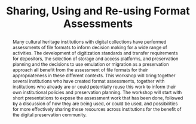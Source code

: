 ---
abstract: Many cultural heritage institutions with digital collections have performed
  assessments of file formats to inform decision making for a wide range of activities.
  The development of digitization standards and transfer requirements for depositors,
  the selection of storage and access platforms, and preservation planning and the
  decisions to use emulation or migration as a preservation approach all benefit from
  the assessment of file formats for their appropriateness in these different contexts.
  This workshop will bring together several institutions who have created format assessments,
  together with institutions who already are or could potentially reuse this work
  to inform their own institutional policies and preservation planning. The workshop
  will start with short presentations to expose the assessment work that has been
  done, followed by a discussion of how they are being used, or could be used, and
  possibilities for more effectively sharing these resources across institutions for
  the benefit of the digital preservation community.
creators:
- Andrea Goethals
- Paul Wheatley
- Jay Gattuso
- Kevin L. De Vorsey
- Michael Day
- Kate Murray
date: null
document_url: https://services.phaidra.univie.ac.at/api/object/o:502820/download
grand_parent: iPRES
institutions: []
keywords: []
landing_page_url: https://phaidra.univie.ac.at/o:502820
language: eng
layout: publication
license: CC BY-NC-SA 3.0 AT
notes_url: null
parent: iPRES 2016
publication_type: workshop
size: 113027
slides_url: null
source_name: iPRES
stream_url: null
title: Sharing, Using and Re-using Format Assessments
year: 2016
---